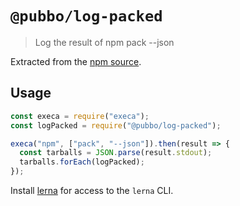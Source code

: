 # `@pubbo/log-packed`

> Log the result of npm pack --json

Extracted from the [npm source](https://github.com/npm/cli/blob/4f801d8a476f7ca52b0f182bf4e17a80db12b4e2/lib/pack.js#L175-L212).

## Usage

```js
const execa = require("execa");
const logPacked = require("@pubbo/log-packed");

execa("npm", ["pack", "--json"]).then(result => {
  const tarballs = JSON.parse(result.stdout);
  tarballs.forEach(logPacked);
});
```

Install [lerna](https://www.npmjs.com/package/lerna) for access to the `lerna` CLI.
